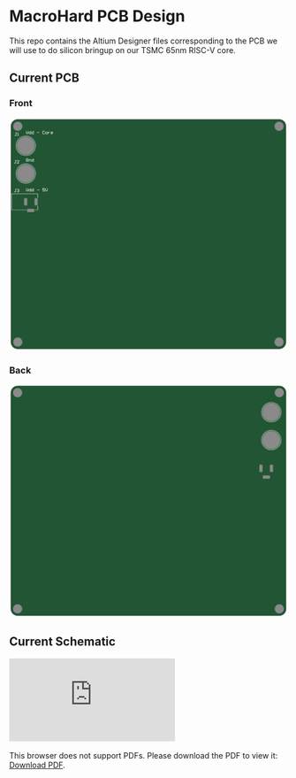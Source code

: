 # MacroHard PCB Design

This repo contains the Altium Designer files corresponding to the PCB we will use to do silicon bringup
on our TSMC 65nm RISC-V core.

## Current PCB

### Front
![front](./docs/front.png)

### Back
![back](./docs/back.png)

## Current Schematic

<object data="https://github.com/cmmeyer1800/MacrohardPCB/docs/schematic.pdf" type="application/pdf" width="700px" height="700px">
    <embed src="https://github.com/cmmeyer1800/MacrohardPCB/docs/schematic.pdf">
        <p>This browser does not support PDFs. Please download the PDF to view it: <a href="http://yoursite.com/the.pdf">Download PDF</a>.</p>
    </embed>
</object>
